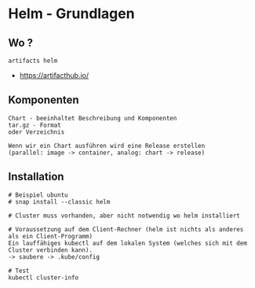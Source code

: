 # Helm - Grundlagen

## Wo ? 

```
artifacts helm 

```

 * https://artifacthub.io/

## Komponenten 

```
Chart - beeinhaltet Beschreibung und Komponenten 
tar.gz - Format 
oder Verzeichnis 

Wenn wir ein Chart ausführen wird eine Release erstellen 
(parallel: image -> container, analog: chart -> release)
```

## Installation 

```
# Beispiel ubuntu 
# snap install --classic helm

# Cluster muss vorhanden, aber nicht notwendig wo helm installiert 

# Voraussetzung auf dem Client-Rechner (helm ist nichts als anderes als ein Client-Programm) 
Ein lauffähiges kubectl auf dem lokalen System (welches sich mit dem Cluster verbinden kann).
-> saubere -> .kube/config 

# Test
kubectl cluster-info 

```

